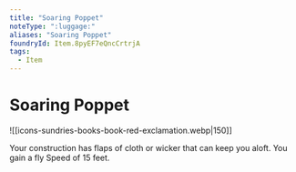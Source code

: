 ```yaml
---
title: "Soaring Poppet"
noteType: ":luggage:"
aliases: "Soaring Poppet"
foundryId: Item.8pyEF7eQncCrtrjA
tags:
  - Item
---
```


# Soaring Poppet
![[icons-sundries-books-book-red-exclamation.webp|150]]

Your construction has flaps of cloth or wicker that can keep you aloft. You gain a fly Speed of 15 feet.
